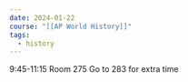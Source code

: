 ```yaml
---
date: 2024-01-22
course: "[[AP World History]]"
tags:
  - history
---
```

9:45-11:15
Room 275
Go to 283 for extra time